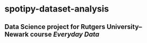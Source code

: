 # spotipy-dataset-analysis

## Data Science project for Rutgers University–Newark course <i>Everyday Data</i>
